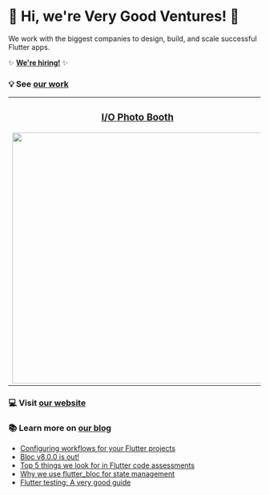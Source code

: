# 🦄 Hi, we're Very Good Ventures! 🦄

We work with the biggest companies to design, build, and scale successful Flutter apps.

✨ **[We're hiring!][vgv_careers]** ✨

### 💡 See [our work][success_stories]

<div style="text-align: center">
    <table>
        <tr>
            <td style="text-align: center">
                <h3 align="center"><a href="https://verygood.ventures/success-stories/i-o-photo-booth?utm_source=github&utm_medium=readme&utm_campaign=photobooth">I/O Photo Booth</a></h3>
                <a href="https://verygood.ventures/success-stories/i-o-photo-booth?utm_source=github&utm_medium=readme&utm_campaign=photobooth">
                    <img src="https://uploads-ssl.webflow.com/5ee12d8e99cde2e20255c16c/60db81f0947f4b281d813a48_photo%20booth%20main.png" width="500"/>
                </a>
            </td>            
            <td style="text-align: center">
                <h3 align="center"><a href="https://verygood.ventures/success-stories/betterment?utm_source=github&utm_medium=readme&utm_campaign=betterment">Betterment</a></h3>
                <a href="https://verygood.ventures/success-stories/betterment?utm_source=github&utm_medium=readme&utm_campaign=betterment">
                    <img src="https://uploads-ssl.webflow.com/5ee12d8e99cde2e20255c16c/60808fe04994f8033e5f067e_Betterment%20Success.png" width="500"/>
                </a>
            </td>
        </tr>
    </table>
</div>

### 💻 Visit [our website][vgv_website]

### 📚 Learn more on [our blog][vgv_blog]
- [Configuring workflows for your Flutter projects][workflows]
- [Bloc v8.0.0 is out!][bloc_v8]
- [Top 5 things we look for in Flutter code assessments][5_things]
- [Why we use flutter_bloc for state management][why_bloc]
- [Flutter testing: A very good guide][flutter_testing]

[success_stories]: https://verygood.ventures/success-stories
[vgv_website]: https://verygood.ventures/
[workflows]: https://verygood.ventures/blog/configuring-workflows-for-your-flutter-projects?utm_source=github&utm_medium=readme&utm_campaign=workflows
[bloc_v8]: https://verygood.ventures/blog/bloc-v8-release?utm_source=github&utm_medium=readme&utm_campaign=vgvreadme_blocv8
[5_things]: https://verygood.ventures/blog/top-5-things-in-flutter-code-assessments?utm_source=github&utm_medium=readme&utm_campaign=vgvreadme_5_things
[why_bloc]: https://verygood.ventures/blog/why-we-use-flutter-bloc?utm_source=github&utm_medium=readme&utm_campaign=vgvreadme_why_bloc
[flutter_testing]:  https://verygood.ventures/blog/guide-to-flutter-testing?utm_source=github&utm_medium=readme&utm_campaign=vgvreadme_testing_guide
[vgv_blog]: https://verygood.ventures/blog?utm_source=github&utm_medium=readme&utm_campaign=vgvreadme_blog
[vgv_team]: https://verygood.ventures/about
[vgv_careers]: https://verygood.ventures/careers
